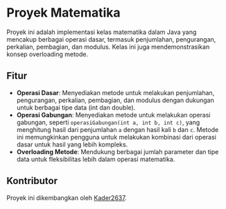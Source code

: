 # Proyek Matematika

Proyek ini adalah implementasi kelas matematika dalam Java yang mencakup berbagai operasi dasar, termasuk penjumlahan, pengurangan, perkalian, pembagian, dan modulus. Kelas ini juga mendemonstrasikan konsep overloading metode.

## Fitur

- **Operasi Dasar**: Menyediakan metode untuk melakukan penjumlahan, pengurangan, perkalian, pembagian, dan modulus dengan dukungan untuk berbagai tipe data (int dan double).
- **Operasi Gabungan**: Menyediakan metode untuk melakukan operasi gabungan, seperti `operasiGabungan(int a, int b, int c)`, yang menghitung hasil dari penjumlahan `a` dengan hasil kali `b` dan `c`. Metode ini memungkinkan pengguna untuk melakukan kombinasi dari operasi dasar untuk hasil yang lebih kompleks.
- **Overloading Metode**: Mendukung berbagai jumlah parameter dan tipe data untuk fleksibilitas lebih dalam operasi matematika.

## Kontributor

Proyek ini dikembangkan oleh [Kader2637](https://github.com/kader2637).
